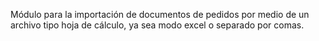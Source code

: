 Módulo para la importación de documentos de pedidos por medio de un archivo tipo hoja de cálculo, ya sea modo excel o separado por comas.